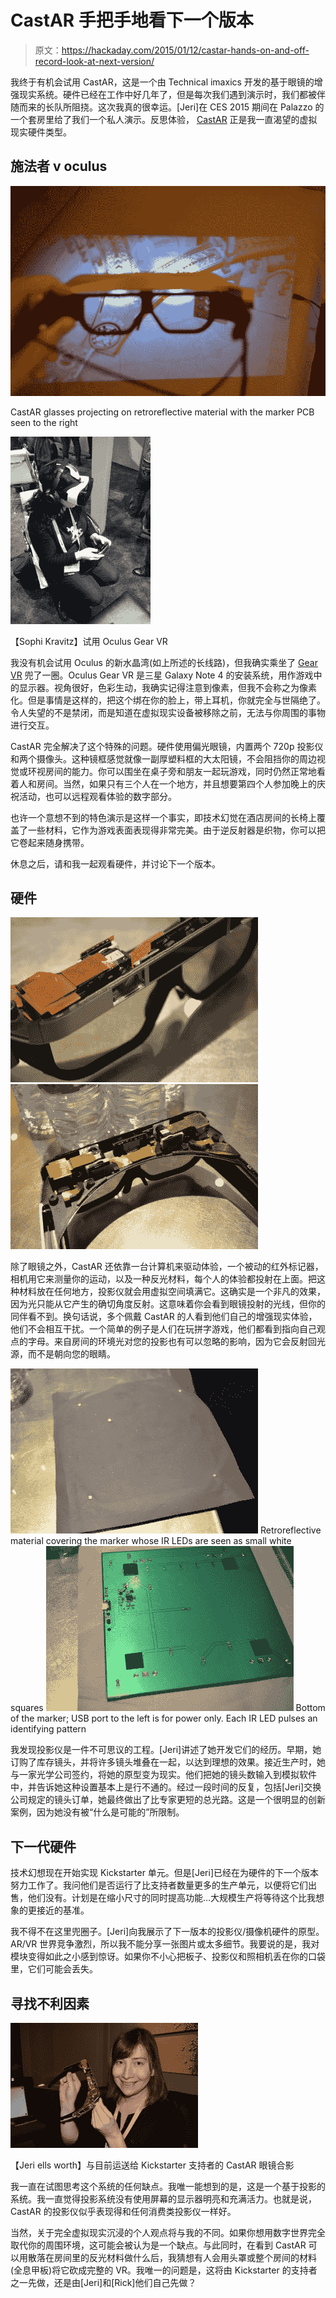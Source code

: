 # CastAR 手把手地看下一个版本

> 原文：<https://hackaday.com/2015/01/12/castar-hands-on-and-off-record-look-at-next-version/>

我终于有机会试用 CastAR，这是一个由 Technical imaxics 开发的基于眼镜的增强现实系统。硬件已经在工作中好几年了，但是每次我们遇到演示时，我们都被伴随而来的长队所阻挠。这次我真的很幸运。[Jeri]在 CES 2015 期间在 Palazzo 的一个套房里给了我们一个私人演示。反思体验， [CastAR](http://technicalillusions.com/portfolio_page/castar-glasses/) 正是我一直渴望的虚拟现实硬件类型。

## 施法者 v oculus

![DSC_0358](img/766a53bc7c602585530cd2a8eb1d3426.png)

CastAR glasses projecting on retroreflective material with the marker PCB seen to the right

![Sophi Kravitz trying out Oculus Gear VR](img/b19e1e5e275d0cf93cba991dc6ae2085.png)

【Sophi Kravitz】试用 Oculus Gear VR

我没有机会试用 Oculus 的新水晶湾(如上所述的长线路)，但我确实乘坐了 [Gear VR](http://www.samsung.com/global/microsite/gearvr/) 兜了一圈。Oculus Gear VR 是三星 Galaxy Note 4 的安装系统，用作游戏中的显示器。视角很好，色彩生动，我确实记得注意到像素，但我不会称之为像素化。但是事情是这样的，把这个绑在你的脸上，带上耳机，你就完全与世隔绝了。令人失望的不是禁闭，而是知道在虚拟现实设备被移除之前，无法与你周围的事物进行交互。

CastAR 完全解决了这个特殊的问题。硬件使用偏光眼镜，内置两个 720p 投影仪和两个摄像头。这种镜框感觉就像一副厚塑料框的大太阳镜，不会阻挡你的周边视觉或环视房间的能力。你可以围坐在桌子旁和朋友一起玩游戏，同时仍然正常地看着人和房间。当然，如果只有三个人在一个地方，并且想要第四个人参加晚上的庆祝活动，也可以远程观看体验的数字部分。

也许一个意想不到的特色演示是这样一个事实，即技术幻觉在酒店房间的长椅上覆盖了一些材料，它作为游戏表面表现得非常完美。由于逆反射器是织物，你可以把它卷起来随身携带。

休息之后，请和我一起观看硬件，并讨论下一个版本。

## 硬件

 [![CastAR with projector exposed](img/a9128f5d5cc38e204711cc2c2083643c.png "CastAR with projector exposed")](https://hackaday.com/2015/01/12/castar-hands-on-and-off-record-look-at-next-version/dsc_0353/)  [![DSC_0354](img/f9888848d9c5fe16c985d2d9c649ce46.png "DSC_0354")](https://hackaday.com/2015/01/12/castar-hands-on-and-off-record-look-at-next-version/dsc_0354-2/) 

除了眼镜之外，CastAR 还依靠一台计算机来驱动体验，一个被动的红外标记器，相机用它来测量你的运动，以及一种反光材料，每个人的体验都投射在上面。把这种材料放在任何地方，投影仪就会用虚拟空间填满它。这确实是一个非凡的效果，因为光只能从它产生的确切角度反射。这意味着你会看到眼镜投射的光线，但你的同伴看不到。换句话说，多个佩戴 CastAR 的人看到他们自己的增强现实体验，他们不会相互干扰。一个简单的例子是人们在玩拼字游戏，他们都看到指向自己观点的字母。来自房间的环境光对您的投影也有可以忽略的影响，因为它会反射回光源，而不是朝向您的眼睛。

 [![Retroreflective material covering the marker whose IR LEDs are seen as small white squares](img/5b8a868665c3bfa213fddf973d79317f.png "DSC_0355")](https://hackaday.com/2015/01/12/castar-hands-on-and-off-record-look-at-next-version/dsc_0355/) Retroreflective material covering the marker whose IR LEDs are seen as small white squares [![Bottom of the marker; USB port to the left is for power only. Each IR LED pulses an identifying pattern](img/d075a9372eaf5dc15e2d30160163d045.png "DSC_0356")](https://hackaday.com/2015/01/12/castar-hands-on-and-off-record-look-at-next-version/dsc_0356/) Bottom of the marker; USB port to the left is for power only. Each IR LED pulses an identifying pattern

我发现投影仪是一件不可思议的工程。[Jeri]讲述了她开发它们的经历。早期，她订购了库存镜头，并将许多镜头堆叠在一起，以达到理想的效果。接近生产时，她与一家光学公司签约，将她的原型变为现实。他们把她的镜头数输入到模拟软件中，并告诉她这种设置基本上是行不通的。经过一段时间的反复，包括[Jeri]交换公司规定的镜头订单，她最终做出了比专家更短的总光路。这是一个很明显的创新案例，因为她没有被“什么是可能的”所限制。

## 下一代硬件

技术幻想现在开始实现 Kickstarter 单元。但是[Jeri]已经在为硬件的下一个版本努力工作了。我问他们是否运行了比支持者数量更多的生产单元，以便将它们出售，他们没有。计划是在缩小尺寸的同时提高功能…大规模生产将等待这个比我想象的更接近的基准。

我不得不在这里兜圈子。[Jeri]向我展示了下一版本的投影仪/摄像机硬件的原型。AR/VR 世界竞争激烈，所以我不能分享一张图片或太多细节。我要说的是，我对模块变得如此之小感到惊讶。如果你不小心把板子、投影仪和照相机丢在你的口袋里，它们可能会丢失。

## 寻找不利因素

![DSC_0347](img/fd36efaa63f857113b7492f0f25fcc49.png)

【Jeri ells worth】与目前运送给 Kickstarter 支持者的 CastAR 眼镜合影

我一直在试图思考这个系统的任何缺点。我唯一能想到的是，这是一个基于投影的系统。我一直觉得投影系统没有使用屏幕的显示器明亮和充满活力。也就是说，CastAR 的投影仪似乎表现得和任何消费类投影仪一样好。

当然，关于完全虚拟现实沉浸的个人观点将与我的不同。如果你想用数字世界完全取代你的周围环境，这可能会被认为是一个缺点。与此同时，在看到 CastAR 可以用散落在房间里的反光材料做什么后，我猜想有人会用头罩或整个房间的材料(全息甲板)将它砍成完整的 VR。我唯一的问题是，这将由 Kickstarter 的支持者之一先做，还是由[Jeri]和[Rick]他们自己先做？